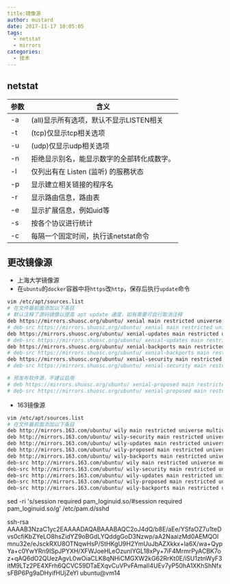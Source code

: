 ```yaml
---
title:镜像源
author: mustard
date: 2017-11-17 10:05:05
tags:
  - netstat
  - mirrors
categories:
  - 技术
---
```


## netstat

| 参数   | 含义                        |
| ---- | ------------------------- |
| -a   | (all)显示所有选项，默认不显示LISTEN相关 |
| -t   | (tcp)仅显示tcp相关选项           |
| -u   | (udp)仅显示udp相关选项           |
| -n   | 拒绝显示别名，能显示数字的全部转化成数字。     |
| -l   | 仅列出有在 Listen (监听) 的服務状态   |
| -p   | 显示建立相关链接的程序名              |
| -r   | 显示路由信息，路由表                |
| -e   | 显示扩展信息，例如uid等             |
| -s   | 按各个协议进行统计                 |
| -c   | 每隔一个固定时间，执行该netstat命令     |



## 更改镜像源

- 上海大学镜像源
- 在`ubuntu`的`docker`容器中将`https`改`http`，保存后执行`update`命令

```bash
vim /etc/apt/sources.list
# 在文件最前面添加以下条目
# 默认注释了源码镜像以提高 apt update 速度，如有需要可自行取消注释
deb https://mirrors.shuosc.org/ubuntu/ xenial main restricted universe multiverse
# deb-src https://mirrors.shuosc.org/ubuntu/ xenial main restricted universe multiverse
deb https://mirrors.shuosc.org/ubuntu/ xenial-updates main restricted universe multiverse
# deb-src https://mirrors.shuosc.org/ubuntu/ xenial-updates main restricted universe multiverse
deb https://mirrors.shuosc.org/ubuntu/ xenial-backports main restricted universe multiverse
# deb-src https://mirrors.shuosc.org/ubuntu/ xenial-backports main restricted universe multiverse
deb https://mirrors.shuosc.org/ubuntu/ xenial-security main restricted universe multiverse
# deb-src https://mirrors.shuosc.org/ubuntu/ xenial-security main restricted universe multiverse

# 预发布软件源，不建议启用
# deb https://mirrors.shuosc.org/ubuntu/ xenial-proposed main restricted universe multiverse
# deb-src https://mirrors.shuosc.org/ubuntu/ xenial-proposed main restricted universe multiverse
```

- 163镜像源

```bash
vim /etc/apt/sources.list
# 在文件最前面添加以下条目
deb http://mirrors.163.com/ubuntu/ wily main restricted universe multiverse
deb http://mirrors.163.com/ubuntu/ wily-security main restricted universe multiverse
deb http://mirrors.163.com/ubuntu/ wily-updates main restricted universe multiverse
deb http://mirrors.163.com/ubuntu/ wily-proposed main restricted universe multiverse
deb http://mirrors.163.com/ubuntu/ wily-backports main restricted universe multiverse
deb-src http://mirrors.163.com/ubuntu/ wily main restricted universe multiverse
deb-src http://mirrors.163.com/ubuntu/ wily-security main restricted universe multiverse
deb-src http://mirrors.163.com/ubuntu/ wily-updates main restricted universe multiverse
deb-src http://mirrors.163.com/ubuntu/ wily-proposed main restricted universe multiverse
deb-src http://mirrors.163.com/ubuntu/ wily-backports main restricted universe multiverse
```

sed -ri 's/session required pam_loginuid.so/#session required pam_loginuid.so/g' /etc/pam.d/sshd





ssh-rsa AAAAB3NzaC1yc2EAAAADAQABAAABAQC2oJ4dQ/b8E/aEe/YSfaOZ7u1teDvs0cfiKbZYeLO8hsZidYZ9oBGdLYQddgGoD3Nzwp/aA2NaaizMd0AEMQOlmnu32e/eJsckRXU8OTNqwHsP/StHKgU9H2YmUuJbAZXkkx+la6X/wa+QypYa+c0YwYRn9ISpJPYXH/XFWJoeHLeOzunIYGL18xPy+7iF4MrmrPyACBK7oz+qAQ6dO2QUezAgvL0wOiaCLK8qNHiCMGXW2kG62RrKt0E/iSU1ztnWyF3itM9LTz2PE4XFrh6QCVC59DTaEXqvCuVPvFAmaIl4UEv7yP50hA1XKhShNfxsFBP6Pg9aDHyifHUjZeYl ubuntu@vm14